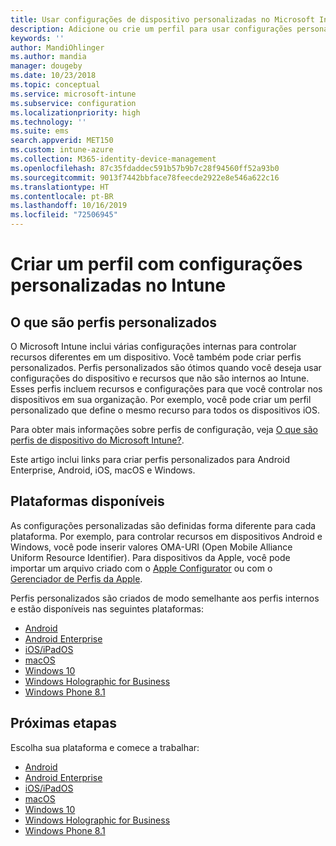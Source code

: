 ```yaml
---
title: Usar configurações de dispositivo personalizadas no Microsoft Intune – Azure | Microsoft Docs
description: Adicione ou crie um perfil para usar configurações personalizadas para dispositivos Windows Phone, Windows 8.1, Windows 10 e posteriores, Android, Android Enterprise, macOS e iOS usando o Microsoft Intune
keywords: ''
author: MandiOhlinger
ms.author: mandia
manager: dougeby
ms.date: 10/23/2018
ms.topic: conceptual
ms.service: microsoft-intune
ms.subservice: configuration
ms.localizationpriority: high
ms.technology: ''
ms.suite: ems
search.appverid: MET150
ms.custom: intune-azure
ms.collection: M365-identity-device-management
ms.openlocfilehash: 87c35fdaddec591b57b9b7c28f94560ff52a93b0
ms.sourcegitcommit: 9013f7442bbface78feecde2922e8e546a622c16
ms.translationtype: HT
ms.contentlocale: pt-BR
ms.lasthandoff: 10/16/2019
ms.locfileid: "72506945"
---
```

# <a name="create-a-profile-with-custom-settings-in-intune"></a>Criar um perfil com configurações personalizadas no Intune

## <a name="what-are-custom-profiles"></a>O que são perfis personalizados

O Microsoft Intune inclui várias configurações internas para controlar recursos diferentes em um dispositivo. Você também pode criar perfis personalizados. Perfis personalizados são ótimos quando você deseja usar configurações do dispositivo e recursos que não são internos ao Intune. Esses perfis incluem recursos e configurações para que você controlar nos dispositivos em sua organização. Por exemplo, você pode criar um perfil personalizado que define o mesmo recurso para todos os dispositivos iOS.

Para obter mais informações sobre perfis de configuração, veja [O que são perfis de dispositivo do Microsoft Intune?](device-profiles.md). 

Este artigo inclui links para criar perfis personalizados para Android Enterprise, Android, iOS, macOS e Windows.

## <a name="available-platforms"></a>Plataformas disponíveis

As configurações personalizadas são definidas forma diferente para cada plataforma. Por exemplo, para controlar recursos em dispositivos Android e Windows, você pode inserir valores OMA-URI (Open Mobile Alliance Uniform Resource Identifier). Para dispositivos da Apple, você pode importar um arquivo criado com o [Apple Configurator](https://itunes.apple.com/us/app/apple-configurator-2/id1037126344?mt=12) ou com o [Gerenciador de Perfis da Apple](https://support.apple.com/profile-manager).

Perfis personalizados são criados de modo semelhante aos perfis internos e estão disponíveis nas seguintes plataformas:

- [Android](../custom-settings-android.md)
- [Android Enterprise](../custom-settings-android-for-work.md)
- [iOS/iPadOS](custom-settings-ios.md)
- [macOS](custom-settings-macos.md)
- [Windows 10](custom-settings-windows-10.md)
- [Windows Holographic for Business](custom-settings-windows-holographic.md)
- [Windows Phone 8.1](custom-settings-windows-phone-8-1.md)

## <a name="next-steps"></a>Próximas etapas

Escolha sua plataforma e comece a trabalhar:

- [Android](../custom-settings-android.md)
- [Android Enterprise](../custom-settings-android-for-work.md)
- [iOS/iPadOS](custom-settings-ios.md)
- [macOS](custom-settings-macos.md)
- [Windows 10](custom-settings-windows-10.md)
- [Windows Holographic for Business](custom-settings-windows-holographic.md)
- [Windows Phone 8.1](custom-settings-windows-phone-8-1.md)
